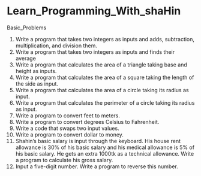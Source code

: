 # Learn_Programming_With_shaHin
Basic_Problems
1. Write a program that takes two integers as inputs and adds, subtraction, multiplication, and division them.
2. Write a program that takes two integers as inputs and finds their average
3. Write a program that calculates the area of a triangle taking base and height as inputs.
4. Write a program that calculates the area of a square taking the length of the side as input.
5. Write a program that calculates the area of a circle taking its radius as input.
6. Write a program that calculates the perimeter of a circle taking its radius as input.
7. Write a program to convert feet to meters.
8. Write a program to convert degrees Celsius to Fahrenheit.
9. Write a code that swaps two input values.
10. Write a program to convert dollar to money.
11. Shahin’s basic salary is input through the keyboard. His house rent allowance is 30% of his basic salary and his medical allowance is 5% of his basic salary. He gets an extra 1000tk as a technical allowance. Write a program to calculate his gross salary.
12. Input a five-digit number. Write a program to reverse this number.
